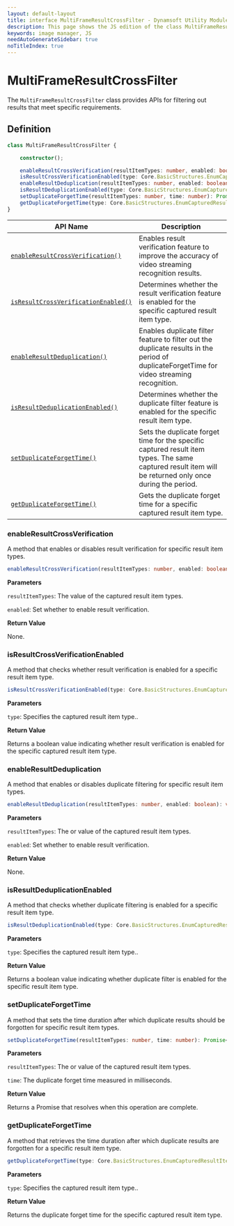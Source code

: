 ```yaml
---
layout: default-layout
title: interface MultiFrameResultCrossFilter - Dynamsoft Utility Module JS Edition API Reference
description: This page shows the JS edition of the class MultiFrameResultCrossFilter in Dynamsoft Utility Module.
keywords: image manager, JS
needAutoGenerateSidebar: true
noTitleIndex: true
---
```


# MultiFrameResultCrossFilter

The `MultiFrameResultCrossFilter` class provides APIs for filtering out results that meet specific requirements.

## Definition

```typescript
class MultiFrameResultCrossFilter {

    constructor();

    enableResultCrossVerification(resultItemTypes: number, enabled: boolean): void;
    isResultCrossVerificationEnabled(type: Core.BasicStructures.EnumCapturedResultItemType): boolean;
    enableResultDeduplication(resultItemTypes: number, enabled: boolean): void;
    isResultDeduplicationEnabled(type: Core.BasicStructures.EnumCapturedResultItemType): boolean;
    setDuplicateForgetTime(resultItemTypes: number, time: number): Promise<void>;
    getDuplicateForgetTime(type: Core.BasicStructures.EnumCapturedResultItemType): Promise<number>;
}
```

| API Name                                                                  | Description                                                                                                                                             |
| ------------------------------------------------------------------------- | ------------------------------------------------------------------------------------------------------------------------------------------------------- |
| [`enableResultCrossVerification()`](#enableresultcrossverification)       | Enables result verification feature to improve the accuracy of video streaming recognition results.                                                     |
| [`isResultCrossVerificationEnabled()`](#isresultcrossverificationenabled) | Determines whether the result verification feature is enabled for the specific captured result item type.                                               |
| [`enableResultDeduplication()`](#enableresultdeduplication)               | Enables duplicate filter feature to filter out the duplicate results in the period of duplicateForgetTime for video streaming recognition.              |
| [`isResultDeduplicationEnabled()`](#isresultdeduplicationenabled)         | Determines whether the duplicate filter feature is enabled for the specific result item type.                                                           |
| [`setDuplicateForgetTime()`](#setduplicateforgettime)                     | Sets the duplicate forget time for the specific captured result item types. The same captured result item will be returned only once during the period. |
| [`getDuplicateForgetTime()`](#getduplicateforgettime)                     | Gets the duplicate forget time for a specific captured result item type.                                                                                |


### enableResultCrossVerification

A method that enables or disables result verification for specific result item types.

```typescript
enableResultCrossVerification(resultItemTypes: number, enabled: boolean): void;
```

**Parameters**

`resultItemTypes`:  The value of the captured result item types.

`enabled`: Set whether to enable result verification.

**Return Value**

None.

### isResultCrossVerificationEnabled

A method that checks whether result verification is enabled for a specific result item type.

```typescript
isResultCrossVerificationEnabled(type: Core.BasicStructures.EnumCapturedResultItemType): boolean;
```

**Parameters**

`type`:  Specifies the captured result item type..

**Return Value**

Returns a boolean value indicating whether result verification is enabled for the specific captured result item type.

### enableResultDeduplication

A method that enables or disables duplicate filtering for specific result item types.

```typescript
enableResultDeduplication(resultItemTypes: number, enabled: boolean): void;
```

**Parameters**

`resultItemTypes`:  The or value of the captured result item types.

`enabled`: Set whether to enable result verification.

**Return Value**

None.

### isResultDeduplicationEnabled

A method that checks whether duplicate filtering is enabled for a specific result item type.

```typescript
isResultDeduplicationEnabled(type: Core.BasicStructures.EnumCapturedResultItemType): boolean;
```

**Parameters**

`type`:  Specifies the captured result item type..

**Return Value**

Returns a boolean value indicating whether duplicate filter is enabled for the specific result item type.

### setDuplicateForgetTime

A method that sets the time duration after which duplicate results should be forgotten for specific result item types.

```typescript
setDuplicateForgetTime(resultItemTypes: number, time: number): Promise<void>;
```

**Parameters**

`resultItemTypes`: The or value of the captured result item types.

`time`: The duplicate forget time measured in milliseconds.

**Return Value**

Returns a Promise that resolves when this operation are complete.

### getDuplicateForgetTime

A method that retrieves the time duration after which duplicate results are forgotten for a specific result item type.

```typescript
getDuplicateForgetTime(type: Core.BasicStructures.EnumCapturedResultItemType): Promise<number>;
```

**Parameters**

`type`: Specifies the captured result item type..

**Return Value**

Returns the duplicate forget time for the specific captured result item type.
